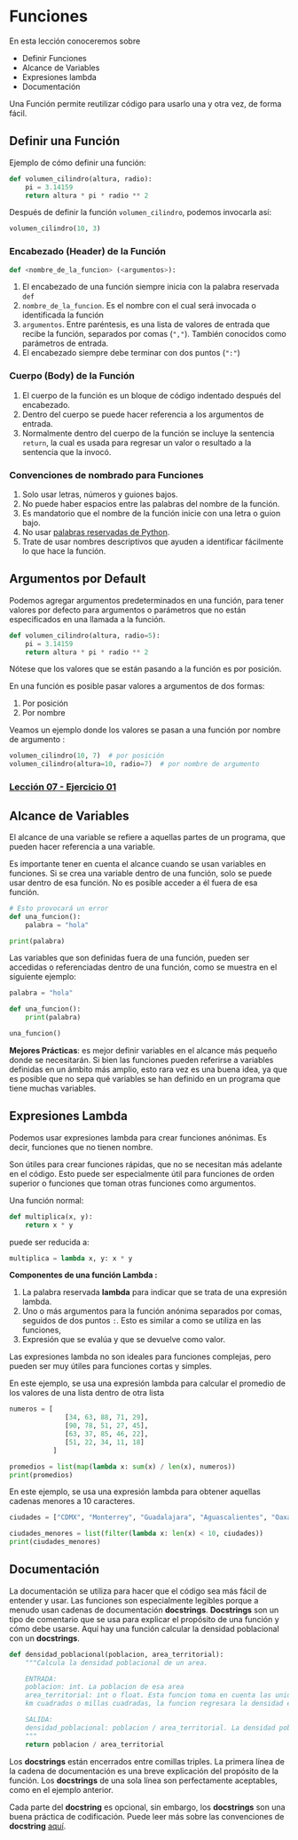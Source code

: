 # Funciones

En esta lección conoceremos sobre  

- Definir Funciones
- Alcance de Variables
- Expresiones lambda
- Documentación

Una Función permite reutilizar código para usarlo una y otra vez, de forma fácil.

## Definir una Función

Ejemplo de cómo definir una función:

```py
def volumen_cilindro(altura, radio):
    pi = 3.14159
    return altura * pi * radio ** 2
```

Después de definir la función `volumen_cilindro`, podemos invocarla así:

```py
volumen_cilindro(10, 3)
```

### Encabezado (Header)  de la Función
```py
def <nombre_de_la_funcion> (<argumentos>):
```

1. El encabezado de una función siempre inicia con la palabra reservada `def`
2. `nombre_de_la_funcion`. Es el nombre con el cual será invocada o identificada la función
3. `argumentos`. Entre paréntesis, es una lista de valores de entrada que recibe la función, separados por comas (`","`). También conocidos como parámetros de entrada.
4. El encabezado siempre debe terminar con dos puntos (`":"`)

### Cuerpo (Body) de la Función
1. El cuerpo de la función es un bloque de código indentado después del encabezado.
2. Dentro del cuerpo se puede hacer referencia a los argumentos de entrada.
3. Normalmente dentro del cuerpo de la función se incluye la sentencia `return`, la cual es usada para regresar un valor o resultado a la sentencia que la invocó.

### Convenciones de nombrado para Funciones
1. Solo usar letras, números y guiones bajos.
2. No puede haber espacios entre las palabras del nombre de la función.
3. Es mandatorio que el nombre de la función inicie con una letra o guion bajo.
4. No usar [palabras reservadas de Python](https://pentangle.net/python/handbook/node52.html).
5. Trate de usar nombres descriptivos que ayuden a identificar fácilmente lo que hace la función.

## Argumentos por Default

Podemos agregar argumentos predeterminados en una función, para tener valores por defecto para argumentos o parámetros que no están especificados en una llamada a la función.

```py
def volumen_cilindro(altura, radio=5):
    pi = 3.14159
    return altura * pi * radio ** 2
```

Nótese que los valores que se están pasando a la función es por posición.

En una función es posible pasar valores a argumentos de dos formas:

1. Por posición
2. Por nombre

Veamos un ejemplo donde los valores se pasan a una función por nombre de argumento :

```py
volumen_cilindro(10, 7)  # por posición
volumen_cilindro(altura=10, radio=7)  # por nombre de argumento
```

### [Lección 07 - Ejercicio 01](http://localhost:8888/lab/tree/my_python_repo/Ejercicio%2007-01.ipynb)

## Alcance de Variables

El alcance de una variable se refiere a aquellas partes de un programa, que pueden hacer referencia a una variable.

Es importante tener en cuenta el alcance cuando se usan variables en funciones. Si se crea una variable dentro de una función, solo se puede usar dentro de esa función. No es posible acceder a él fuera de esa función.

```py
# Esto provocará un error
def una_funcion():
    palabra = "hola"

print(palabra)
```

Las variables que son definidas fuera de una función, pueden ser accedidas o referenciadas dentro de una función, como se muestra en el siguiente ejemplo:

```py
palabra = "hola"

def una_funcion():
    print(palabra)

una_funcion()
```

**Mejores Prácticas**: es mejor definir variables en el alcance más pequeño donde se necesitarán. Si bien las funciones pueden referirse a variables definidas en un ámbito más amplio, esto rara vez es una buena idea, ya que es posible que no sepa qué variables se han definido en un programa que tiene muchas variables.

## Expresiones Lambda

Podemos usar expresiones lambda para crear funciones anónimas. Es decir, funciones que no tienen nombre.

Son útiles para crear funciones rápidas, que no se necesitan más adelante en el código. Esto puede ser especialmente útil para funciones de orden superior o funciones que toman otras funciones como argumentos.

Una función normal:

```py
def multiplica(x, y):
    return x * y
```

puede ser reducida a:

```py
multiplica = lambda x, y: x * y
```

**Componentes de una función Lambda :**

1. La palabra reservada **lambda** para indicar que se trata de una expresión lambda.  
2. Uno o más argumentos para la función anónima separados por comas, seguidos de dos puntos `:`. Esto es similar a como se utiliza en las funciones,
3. Expresión que se evalúa y que se devuelve como valor.

Las expresiones lambda no son ideales para funciones complejas, pero pueden ser muy útiles para funciones cortas y simples.

En este ejemplo, se usa una expresión lambda para calcular el promedio de los valores de una lista dentro de otra lista

```py
numeros = [
              [34, 63, 88, 71, 29],
              [90, 78, 51, 27, 45],
              [63, 37, 85, 46, 22],
              [51, 22, 34, 11, 18]
           ]

promedios = list(map(lambda x: sum(x) / len(x), numeros))
print(promedios)
```

En este ejemplo, se usa una expresión lambda para obtener aquellas cadenas menores a 10 caracteres.

```py
ciudades = ["CDMX", "Monterrey", "Guadalajara", "Aguascalientes", "Oaxaca", "Cancún"]

ciudades_menores = list(filter(lambda x: len(x) < 10, ciudades))
print(ciudades_menores)
```

## Documentación  

La documentación se utiliza para hacer que el código sea más fácil de entender y usar. Las funciones son especialmente legibles porque a menudo usan cadenas de documentación **docstrings**. **Docstrings** son un tipo de comentario que se usa para explicar el propósito de una función y cómo debe usarse. Aquí hay una función calcular la densidad poblacional con un **docstrings**.

```py
def densidad_poblacional(poblacion, area_territorial):
    """Calcula la densidad poblacional de un area.

    ENTRADA:
    poblacion: int. La poblacion de esa area
    area_territorial: int o float. Esta funcion toma en cuenta las unidades, si se proporcionan valores en
    km cuadrados o millas cuadradas, la funcion regresara la densidad en esas mismas unidades.

    SALIDA:
    densidad_poblacional: poblacion / area_territorial. La densidad poblacional de un area particular.
    """
    return poblacion / area_territorial
```

Los **docstrings**  están encerrados entre comillas triples. La primera línea de la cadena de documentación es una breve explicación del propósito de la función. Los **docstrings** de una sola línea son perfectamente aceptables, como en el ejemplo anterior.

Cada parte del **docstring** es opcional, sin embargo, los **docstrings** son una buena práctica de codificación. Puede leer más sobre las convenciones de **docstring** [aquí](https://www.python.org/dev/peps/pep-0257/).
